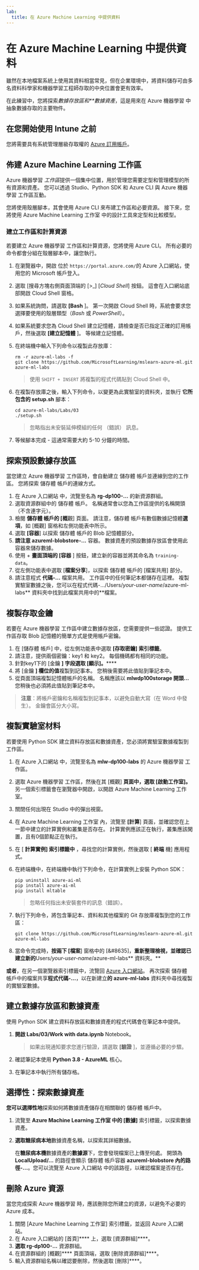 ```yaml
---
lab:
  title: 在 Azure Machine Learning 中提供資料
---
```


# 在 Azure Machine Learning 中提供資料

雖然在本地檔案系統上使用其資料相當常見，但在企業環境中，將資料儲存可由多名資料科學家和機器學習工程師存取的中央位置會更有效率。

在此練習中，您將探索*數據存放區和**數據資產*，這是用來在 Azure 機器學習 中抽象數據存取的主要物件。

## 在您開始使用 Intune 之前

您將需要具有系統管理層級存取權的 [Azure 訂用帳戶](https://azure.microsoft.com/free?azure-portal=true)。

## 佈建 Azure Machine Learning 工作區

Azure 機器學習 *工作區*提供一個集中位置，用於管理您需要定型和管理模型的所有資源和資產。 您可以透過 Studio、Python SDK 和 Azure CLI 與 Azure 機器學習 工作區互動。

您將使用殼層腳本，其會使用 Azure CLI 來布建工作區和必要資源。 接下來，您將使用 Azure Machine Learning 工作室 中的設計工具來定型和比較模型。

### 建立工作區和計算資源

若要建立 Azure 機器學習 工作區和計算資源，您將使用 Azure CLI。 所有必要的命令都會分組在殼層腳本中，讓您執行。

1. 在瀏覽器中，開啟 位於 `https://portal.azure.com/`的 Azure 入口網站，使用您的 Microsoft 帳戶登入。
1. 選取 \[搜尋方塊右側頁面頂端的 [>_] [*Cloud Shell*] 按鈕。 這會在入口網站底部開啟 Cloud Shell 窗格。
1. 如果系統詢問，請選取 **[Bash** ]。 第一次開啟 Cloud Shell 時，系統會要求您選擇要使用的殼層類型（*Bash* 或 *PowerShell*）。
1. 如果系統要求您為 Cloud Shell 建立記憶體，請檢查是否已指定正確的訂用帳戶，然後選取 **[建立記憶體** ]。 等候建立記憶體。
1. 在終端機中輸入下列命令以複製此存放庫：

    ```azurecli
    rm -r azure-ml-labs -f
    git clone https://github.com/MicrosoftLearning/mslearn-azure-ml.git azure-ml-labs
    ```

    > 使用 `SHIFT + INSERT` 將複製的程式代碼貼到 Cloud Shell 中。

1. 在複製存放庫之後，輸入下列命令，以變更為此實驗室的資料夾，並執行 **它所包含的 setup.sh** 腳本：

    ```azurecli
    cd azure-ml-labs/Labs/03
    ./setup.sh
    ```

    > 忽略指出未安裝延伸模組的任何 （錯誤） 訊息。

1. 等候腳本完成 - 這通常需要大約 5-10 分鐘的時間。

## 探索預設數據存放區

當您建立 Azure 機器學習 工作區時，會自動建立 儲存體 帳戶並連線到您的工作區。 您將探索 儲存體 帳戶的連線方式。

1. 在 Azure 入口網站 中，流覽至名為 **rg-dp100-...** 的新資源群組。
1. 選取資源群組中的 儲存體 帳戶。 名稱通常會以您為工作區提供的名稱開頭（不含連字元）。
1. 檢閱 **儲存體 帳戶的 [概**觀] 頁面。 請注意，儲存體 帳戶有數個數據記憶體**選項**，如 [概觀] 窗格和左側功能表中所示。
1. 選取 **[容器**] 以探索 儲存體 帳戶的 Blob 記憶體部分。
1. **請注意 azureml-blobstore-...** 容器。 數據資產的預設數據存放區會使用此容器來儲存數據。
1. 使用 &#43; **畫面頂端的 [容器** ] 按鈕，建立新的容器並將其命名為 `training-data`。
1. 從左側功能表中選取 [**檔案分享**]，以探索 儲存體 帳戶的 [檔案共用] 部分。
1. 請注意程式 **代碼-...** 檔案共用。 工作區中的任何筆記本都儲存在這裡。 複製實驗室數據之後，您可以在程式代碼-.../Users/*your-user-name*/azure-ml-labs** 資料夾中找到此檔案共用中的**檔案。

## 複製存取金鑰

若要在 Azure 機器學習 工作區中建立數據存放區，您需要提供一些認證。 提供工作區存取 Blob 記憶體的簡單方式是使用帳戶密鑰。

1. 在 [儲存體 帳戶] 中，從左側功能表中選取 **[存取密鑰] 索引標籤**。
1. 請注意，提供兩個密鑰：key1 和 key2。 每個機碼都有相同的功能。 
1. 針對key1下的 [金鑰 **] 字段選取 **[顯示**]。******
1. 將 [金鑰 **] 欄位的值**複製到記事本。 您稍後需要將此值貼到筆記本中。
1. 從頁面頂端複製記憶體帳戶的名稱。 名稱應該以 **mlwdp100storage 開頭...** 您稍後也必須將此值貼到筆記本中。

> **注意**：將帳戶密鑰和名稱複製到記事本，以避免自動大寫（在 Word 中發生）。 金鑰會區分大小寫。

## 複製實驗室材料

若要使用 Python SDK 建立資料存放區和數據資產，您必須將實驗室數據複製到工作區。

1. 在 Azure 入口網站 中，流覽至名為 **mlw-dp100-labs** 的 Azure 機器學習 工作區。
1. 選取 Azure 機器學習 工作區，然後在其 [概觀] **頁面中，選取 [**啟動工作室**]。** 另一個索引標籤會在瀏覽器中開啟，以開啟 Azure Machine Learning 工作室。
1. 關閉任何出現在 Studio 中的彈出視窗。
1. 在 Azure Machine Learning 工作室 內，流覽至 **[計算**] 頁面，並確認您在上一節中建立的計算實例和叢集是否存在。 計算實例應該正在執行，叢集應該閑置，且有0個節點正在執行。
1. 在 [ **計算實例] 索引標籤中** ，尋找您的計算實例，然後選取 [ **終端** 機] 應用程式。
1. 在終端機中，在終端機中執行下列命令，在計算實例上安裝 Python SDK：

    ```azurecli
    pip uninstall azure-ai-ml
    pip install azure-ai-ml
    pip install mltable
    ```

    > 忽略任何指出未安裝套件的訊息（錯誤）。

1. 執行下列命令，將包含筆記本、資料和其他檔案的 Git 存放庫複製到您的工作區：

    ```azurecli
    git clone https://github.com/MicrosoftLearning/mslearn-azure-ml.git azure-ml-labs
    ```

1. 當命令完成時，**按兩下 [檔案**] 窗格中的 [&#8635]，**重新整理檢視，並確認已建立新的**Users/*your-user-name*/azure-ml-labs** 資料夾。**

**或者**，在另一個瀏覽器索引標籤中，流覽回 [Azure 入口網站](https://portal.azure.com?azure-portal=true)。 再次探索 儲存體 帳戶中的檔案共享**程式代碼-...**，以在新建立**的 azure-ml-labs** 資料夾中尋找複製的實驗室數據。

## 建立數據存放區和數據資產

使用 Python SDK 建立資料存放區和數據資產的程式代碼會在筆記本中提供。

1. **開啟 Labs/03/Work with data.ipynb** Notebook。

    > 如果出現通知要求您進行驗證，請選取 **[驗證** ]，並遵循必要的步驟。

1. 確認筆記本使用 **Python 3.8 - AzureML** 核心。
1. 在筆記本中執行所有儲存格。

## 選擇性：探索數據資產

**您可以選擇性地**探索如何將數據資產儲存在相關聯的 儲存體 帳戶中。

1. 流覽至 **Azure Machine Learning 工作室 中的 [數據]** 索引標籤，以探索數據資產。
1. **選取糖尿病本地**數據資產名稱，以探索其詳細數據。 

    在**糖尿病本機**數據資產的**數據源**下，您會發現檔案已上傳至何處。 開頭為**LocalUpload/...** 的路徑會顯示 儲存體 帳戶容器 **azureml-blobstore 內的路徑-...**。您可以流覽至 Azure 入口網站 中的該路徑，以確認檔案是否存在。

## 刪除 Azure 資源

當您完成探索 Azure 機器學習 時，應該刪除您所建立的資源，以避免不必要的 Azure 成本。

1. 關閉 [Azure Machine Learning 工作室] 索引標籤，並返回 Azure 入口網站。
1. 在 Azure 入口網站的 [首頁]**** 上，選取 [資源群組]****。
1. **選取 rg-dp100-...** 資源群組。
1. 在資源群組的 [概觀]**** 頁面頂端，選取 [刪除資源群組]****。
1. 輸入資源群組名稱以確認要刪除，然後選取 [刪除]****。
